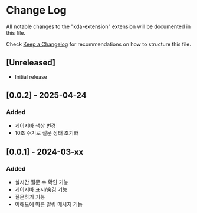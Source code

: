 # Change Log

All notable changes to the "kda-extension" extension will be documented in this file.

Check [Keep a Changelog](http://keepachangelog.com/) for recommendations on how to structure this file.

## [Unreleased]

- Initial release

## [0.0.2] - 2025-04-24

### Added
- 게이지바 색상 변경
- 10초 주기로 질문 상태 초기화

## [0.0.1] - 2024-03-xx

### Added
- 실시간 질문 수 확인 기능
- 게이지바 표시/숨김 기능
- 질문하기 기능
- 이해도에 따른 알림 메시지 기능